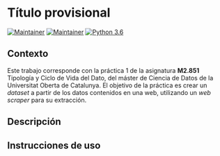 # Título provisional

[![Maintainer](https://img.shields.io/badge/maintainer-plazarotello-blue)](https://github.com/plazarotello) [![Maintainer](https://img.shields.io/badge/maintainer-alba620-blue)](https://github.com/alba620) [![Python 3.6](https://img.shields.io/badge/python-3.9-blue.svg)](https://www.python.org/downloads/release/python-3910/)

## Contexto

Este trabajo corresponde con la práctica 1 de la asignatura **M2.851** Tipología y Ciclo de Vida del Dato, del máster de Ciencia de Datos de la Universitat Oberta de Catalunya. El objetivo de la práctica es crear un *dataset* a partir de los datos contenidos en una web, utilizando un *web scraper* para su extracción.

## Descripción

## Instrucciones de uso
